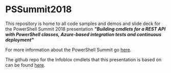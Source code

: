﻿# PSSummit2018

This repository is home to all code samples and demos and slide deck for the PowerShell Summit 2018 presentation ***"Building cmdlets for a REST API with PowerShell classes, Azure-based integration tests and continuous deployment"***

For more information about the PowerShell Summit go [here](https://powershell.org/summit/).

The github repo for the Infoblox cmdlets that this presentation is based on can be found [here](https://github.com/murrahjm/Infoblox-Classy).
